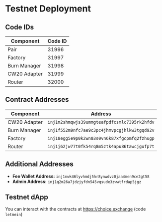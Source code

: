 # Testnet Deployment

## Code IDs

| Component      | Code ID |
| -------------- | ------- |
| Pair           | 31996   |
| Factory        | 31997   |
| Burn Manager   | 31998   |
| CW20 Adapter   | 31999   |
| Router         | 32000   |

## Contract Addresses

| Component      | Address                                                           |
| -------------- | ----------------------------------------------------------------- |
| CW20 Adapter   | `inj1m2shmqwjs39ummgteafpdfcsmlc7395rk2hfdv`                        |
| Burn Manager   | `inj1f552m9nfc7ae9c3pc4jhmvpcgjhlkw3tgqd92v`                        |
| Factory        | `inj18egg5e9p0k2wn03s0vn6k87xfgcpmfq2fzhugp`                        |
| Router         | `inj1j62jw77t0fk54rq8m5ztk4apu86tawcjgufp7t`                        |

## Additional Addresses

- **Fee Wallet Address:** `inj1nwk46lyvhmdj5hr8ynwdvz0jaa4men9ce2gt58`
- **Admin Address:** `inj1q2m26a7jdzjyfdn545vqsude3zwwtfrdap5jgz`

## Testnet dApp

You can interact with the contracts at https://choice.exchange (code `letmein`)
